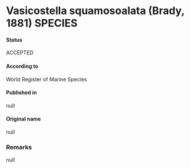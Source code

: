 Vasicostella squamosoalata (Brady, 1881) SPECIES
=======

#### Status
ACCEPTED

#### According to
World Register of Marine Species

#### Published in
null

#### Original name
null

### Remarks
null